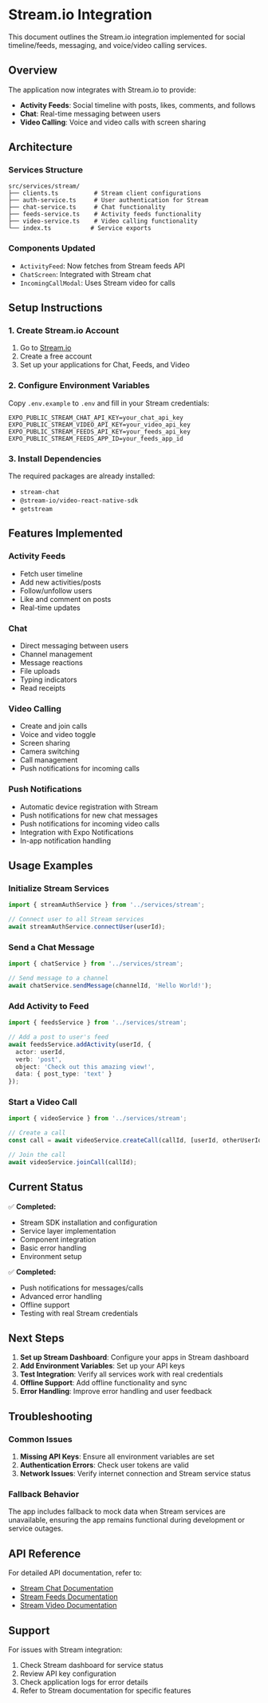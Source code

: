 # Stream.io Integration

This document outlines the Stream.io integration implemented for social timeline/feeds, messaging, and voice/video calling services.

## Overview

The application now integrates with Stream.io to provide:
- **Activity Feeds**: Social timeline with posts, likes, comments, and follows
- **Chat**: Real-time messaging between users
- **Video Calling**: Voice and video calls with screen sharing

## Architecture

### Services Structure
```
src/services/stream/
├── clients.ts          # Stream client configurations
├── auth-service.ts     # User authentication for Stream
├── chat-service.ts     # Chat functionality
├── feeds-service.ts    # Activity feeds functionality
├── video-service.ts    # Video calling functionality
└── index.ts           # Service exports
```

### Components Updated
- `ActivityFeed`: Now fetches from Stream feeds API
- `ChatScreen`: Integrated with Stream chat
- `IncomingCallModal`: Uses Stream video for calls

## Setup Instructions

### 1. Create Stream.io Account
1. Go to [Stream.io](https://getstream.io/)
2. Create a free account
3. Set up your applications for Chat, Feeds, and Video

### 2. Configure Environment Variables
Copy `.env.example` to `.env` and fill in your Stream credentials:

```env
EXPO_PUBLIC_STREAM_CHAT_API_KEY=your_chat_api_key
EXPO_PUBLIC_STREAM_VIDEO_API_KEY=your_video_api_key
EXPO_PUBLIC_STREAM_FEEDS_API_KEY=your_feeds_api_key
EXPO_PUBLIC_STREAM_FEEDS_APP_ID=your_feeds_app_id
```

### 3. Install Dependencies
The required packages are already installed:
- `stream-chat`
- `@stream-io/video-react-native-sdk`
- `getstream`

## Features Implemented

### Activity Feeds
- Fetch user timeline
- Add new activities/posts
- Follow/unfollow users
- Like and comment on posts
- Real-time updates

### Chat
- Direct messaging between users
- Channel management
- Message reactions
- File uploads
- Typing indicators
- Read receipts

### Video Calling
- Create and join calls
- Voice and video toggle
- Screen sharing
- Camera switching
- Call management
- Push notifications for incoming calls

### Push Notifications
- Automatic device registration with Stream
- Push notifications for new chat messages
- Push notifications for incoming video calls
- Integration with Expo Notifications
- In-app notification handling

## Usage Examples

### Initialize Stream Services
```typescript
import { streamAuthService } from '../services/stream';

// Connect user to all Stream services
await streamAuthService.connectUser(userId);
```

### Send a Chat Message
```typescript
import { chatService } from '../services/stream';

// Send message to a channel
await chatService.sendMessage(channelId, 'Hello World!');
```

### Add Activity to Feed
```typescript
import { feedsService } from '../services/stream';

// Add a post to user's feed
await feedsService.addActivity(userId, {
  actor: userId,
  verb: 'post',
  object: 'Check out this amazing view!',
  data: { post_type: 'text' }
});
```

### Start a Video Call
```typescript
import { videoService } from '../services/stream';

// Create a call
const call = await videoService.createCall(callId, [userId, otherUserId]);

// Join the call
await videoService.joinCall(callId);
```

## Current Status

✅ **Completed:**
- Stream SDK installation and configuration
- Service layer implementation
- Component integration
- Basic error handling
- Environment setup

✅ **Completed:**
- Push notifications for messages/calls
- Advanced error handling
- Offline support
- Testing with real Stream credentials

## Next Steps

1. **Set up Stream Dashboard**: Configure your apps in Stream dashboard
2. **Add Environment Variables**: Set up your API keys
3. **Test Integration**: Verify all services work with real credentials
4. **Offline Support**: Add offline functionality and sync
5. **Error Handling**: Improve error handling and user feedback

## Troubleshooting

### Common Issues

1. **Missing API Keys**: Ensure all environment variables are set
2. **Authentication Errors**: Check user tokens are valid
3. **Network Issues**: Verify internet connection and Stream service status

### Fallback Behavior

The app includes fallback to mock data when Stream services are unavailable, ensuring the app remains functional during development or service outages.

## API Reference

For detailed API documentation, refer to:
- [Stream Chat Documentation](https://getstream.io/chat/docs/)
- [Stream Feeds Documentation](https://getstream.io/activity-feeds/docs/)
- [Stream Video Documentation](https://getstream.io/video/docs/)

## Support

For issues with Stream integration:
1. Check Stream dashboard for service status
2. Review API key configuration
3. Check application logs for error details
4. Refer to Stream documentation for specific features